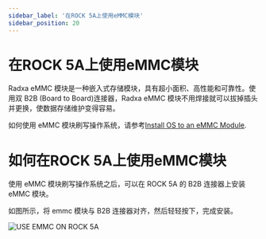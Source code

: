 ```yaml
---
sidebar_label: '在ROCK 5A上使用eMMC模块'
sidebar_position: 20
---
```

# 在ROCK 5A上使用eMMC模块

Radxa eMMC 模块是一种嵌入式存储模块，具有超小面积、高性能和可靠性。使用双 B2B (Board to Board)连接器，Radxa eMMC 模块不用焊接就可以拔掉插头并更换，使数据存储维护变得容易。

如何使用 eMMC 模块刷写操作系统，请参考[Install OS to an eMMC Module](https://docs.radxa.com/rock5/rock5a/getting-started/emmc-install).

# 如何在ROCK 5A上使用eMMC模块
使用 eMMC 模块刷写操作系统之后，可以在 ROCK 5A 的 B2B 连接器上安装 eMMC 模块。

如图所示，将 emmc 模块与 B2B 连接器对齐，然后轻轻按下，完成安装。

![USE EMMC ON ROCK 5A](/img/accessories/use_emmc_on_rock5a.webp)